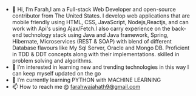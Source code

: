 - 👋 Hi, I’m Farah,I am a Full-stack Web Developer and open-source contributor from The United States. I develop web applications that are mobile friendly 
using HTML, CSS, JavaScript, Nodejs,Reactjs, and can work with Api's using Ajax/Fetch.I also carry experience on the back-end technology stack using Java and Java framework, 
Spring, Hibernate, Microservices (REST & SOAP) with blend of different Database flavours like My Sql Server, Oracle and Mongo DB. Proficient in TDD & DDT concepts along with their implementations.
skilled in problem solving and algorithms.
- 👀 I’m interested in learning new and trending technologies in this way I can keep myself updated on the go
- 🌱 I’m currently learning PYTHON with MACHINE LEARNING
- 📫 How to reach me @ farahwajahath9@gmail.com

<!---
farahwajahath9/farahwajahath9 is a ✨ special ✨ repository because its `README.md` (this file) appears on your GitHub profile.
You can click the Preview link to take a look at your changes.
--->
